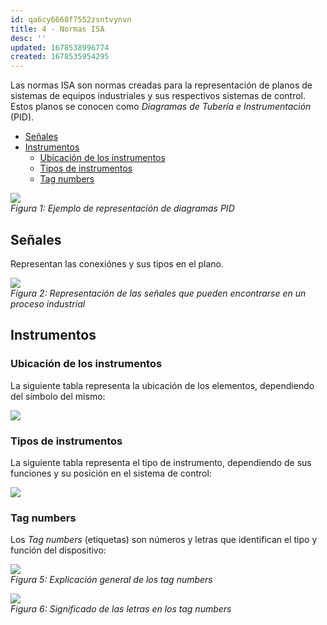 ```yaml
---
id: qa6cy6668f7552zsntvynvn
title: 4 - Normas ISA
desc: ''
updated: 1678538996774
created: 1678535954295
---
```


Las normas ISA son normas creadas para la representación de planos de sistemas de equipos industriales y sus respectivos sistemas de control. Estos planos se conocen como _Diagramas de Tubería e Instrumentación_ (PID).

- [Señales](#señales)
- [Instrumentos](#instrumentos)
  - [Ubicación de los instrumentos](#ubicación-de-los-instrumentos)
  - [Tipos de instrumentos](#tipos-de-instrumentos)
  - [Tag numbers](#tag-numbers)


![](/assets/images/2023-03-11-07-16-50.png)   
_Figura 1: Ejemplo de representación de diagramas PID_

## Señales

Representan las conexiónes y sus tipos en el plano.

![](/assets/images/2023-03-11-07-08-22.png)   
_Figura 2: Representación de las señales que pueden encontrarse en un proceso industrial_

## Instrumentos

### Ubicación de los instrumentos

La siguiente tabla representa la ubicación de los elementos, dependiendo del símbolo del mismo:

![](/assets/images/2023-03-11-07-23-43.png)

### Tipos de instrumentos

La siguiente tabla representa el tipo de instrumento, dependiendo de sus funciones y su posición en el sistema de control:

![](/assets/images/2023-03-11-07-34-01.png)

### Tag numbers

Los _Tag numbers_ (etiquetas) son números y letras que identifican el tipo y función del dispositivo:

![](/assets/images/2023-03-11-07-38-39.png)   
_Figura 5: Explicación general de los tag numbers_

![](/assets/images/2023-03-11-07-45-48.png)   
_Figura 6: Significado de las letras en los tag numbers_